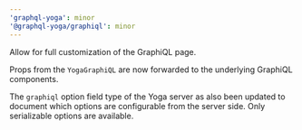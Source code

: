```yaml
---
'graphql-yoga': minor
'@graphql-yoga/graphiql': minor
---
```


Allow for full customization of the GraphiQL page.

Props from the `YogaGraphiQL` are now forwarded to the underlying GraphiQL components.

The `graphiql` option field type of the Yoga server as also been updated to document which options
are configurable from the server side. Only serializable options are available.
